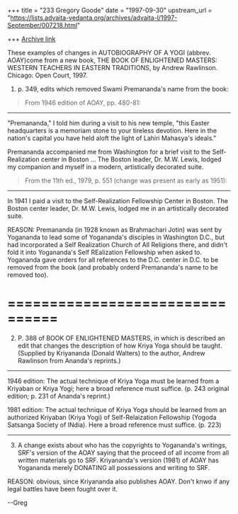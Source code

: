 +++
title = "233 Gregory Goode"
date = "1997-09-30"
upstream_url = "https://lists.advaita-vedanta.org/archives/advaita-l/1997-September/007218.html"

+++
[Archive link](https://lists.advaita-vedanta.org/archives/advaita-l/1997-September/007218.html)

These examples of changes in AUTOBIOGRAPHY OF A YOGI (abbrev.
AOAY)come from a new book, THE BOOK OF ENLIGHTENED MASTERS:
WESTERN TEACHERS IN EASTERN TRADITIONS, by Andrew Rawlinson.
Chicago: Open Court, 1997.

1. p. 349, edits which removed Swami Premananda's name from the
book:

>From 1946 edition of AOAY, pp. 480-81:
--------------------------------------
   "Premananda," I told him during a visit to his new temple,
"this Easter headquarters is a memoriam stone to your
tireless devotion.  Here in the nation's capital you have held
aloft the light of Lahiri Mahasya's ideals."

   Premananda accompanied me from Washington for a brief visit
to the Self-Realization center in Boston ... The Boston
leader, Dr. M.W. Lewis, lodged my companion and myself in a
modern, artistically decorated suite.

>From the 11th ed., 1979, p. 551
(change was present as early as 1951):
---------------------------------------
   In 1941 I paid a visit to the Self-Realization Fellowship
Center in Boston.  The Boston center leader, Dr. M.W. Lewis,
lodged me in an artistically decorated suite.

REASON: Premananda (in 1928 known as Brahmachari Jotin) was sent
by Yogananda to lead some of Yogananda's disciples in Washington
D.C., but had incorporated a Self Realization Church of All
Religions there, and didn't fold it into Yogananda's Self
REalization Fellowship when asked to.  Yogananda gave orders for
all references to the D.C. center in D.C.  to be removed from
the book (and probably orderd Premananda's name to be removed
too).

================================
================================

2. P. 388 of BOOK OF ENLIGHTENED MASTERS, in which is
described an edit that changes the description of
how Kriya Yoga should be taught.
(Supplied by Kriyananda (Donald Walters) to
the author, Andrew Rawlinson from Ananda's
reprints.)
----------------------------------------
1946 edition:
   The actual technique of Kriya Yoga must be learned from a
Kriyaban or Kriya Yogi; here a broad reference must suffice.
(p. 243 original edition; p. 231 of Ananda's reprint.)

1981 edition:
   The actual technique of Kriya Yoga should be learned from an
authorized Kriyaban (Kriya Yogi) of Self-Relaization Fellowship
(Yogoda Satsanga Society of INdia).  Here a broad reference must
suffice.  (p. 223)

---------------------------------------
3. A change exists about who has the copyrights to Yogananda's
writings, SRF's version of the AOAY saying that the proceed of
all income from all written materials go to SRF.  Kriyananda's
version (1981) of AOAY has Yogananda merely DONATING all
possessions and writing to SRF.

REASON: obvious, since Kriyananda also publishes AOAY.  Don't knwo if
any legal battles have been fought over it.

--Greg

